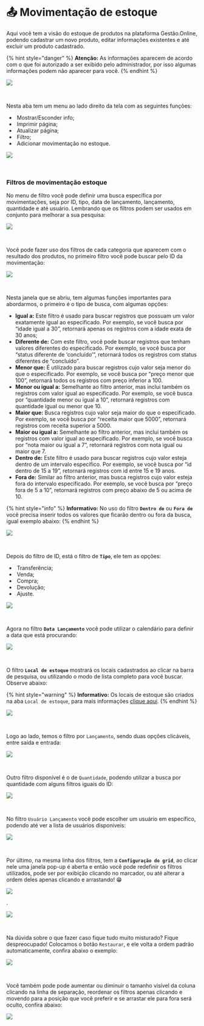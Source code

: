 # 📤 Movimentação de estoque

Aqui você tem a visão do estoque de produtos na plataforma Gestão.Online, podendo cadastrar um novo produto, editar informações existentes e até excluir um produto cadastrado.

{% hint style="danger" %}
**Atenção:** As informações aparecem de acordo com o que foi autorizado a ser exibido pelo administrador, por isso algumas informações podem não aparecer para você.
{% endhint %}

![](/erp-v2/assets/modulos/movimentacao_estoque/aba_movimentacao_estoque.gif)

<br>

Nesta aba tem um menu ao lado direito da tela com as seguintes funções:

- <img src="/erp-v2/assets/icon_exibir.png" alt="" data-size="line"> Mostrar/Esconder info;
- <img src="/erp-v2/assets/icon_imprimir.png" alt="" data-size="line"> Imprimir página;
- <img src="/erp-v2/assets/icon_atualizar.png" alt="" data-size="line"> Atualizar página;
- <img src="/erp-v2/assets/icon_filtro.png" alt="" data-size="line"> Filtro;
- <img src="/erp-v2/assets/icon_add.png" alt="" data-size="line"> Adicionar movimentação no estoque.

![](/erp-v2/assets/modulos/movimentacao_estoque/aba_movimentacao_estoque_menu.png)

<br>

### Filtros de movimentação estoque

No menu de filtro você pode definir uma busca específica por movimentações, seja por ID, tipo, data de lançamento, lançamento, quantidade e até usuário. Lembrando que os filtros podem ser usados em conjunto para melhorar a sua pesquisa:

![](/erp-v2/assets/modulos/movimentacao_estoque/aba_movimentacao_estoque_filtro.gif)

<br>

Você pode fazer uso dos filtros de cada categoria que aparecem com o resultado dos produtos, no primeiro filtro você pode buscar pelo ID da movimentação:

![](/erp-v2/assets/modulos/movimentacao_estoque/aba_movimentacao_estoque_filtro_id.png)

<br>

Nesta janela que se abriu, tem algumas funções importantes para abordarmos, o primeiro é o tipo de busca, com algumas opções:

- **Igual a:** Este filtro é usado para buscar registros que possuam um valor exatamente igual ao especificado. Por exemplo, se você busca por “idade igual a 30”, retornará apenas os registros com a idade exata de 30 anos;
- **Diferente de:** Com este filtro, você pode buscar registros que tenham valores diferentes do especificado. Por exemplo, se você busca por “status diferente de ‘concluído’”, retornará todos os registros com status diferentes de “concluído”.
- **Menor que:** É utilizado para buscar registros cujo valor seja menor do que o especificado. Por exemplo, se você busca por “preço menor que 100”, retornará todos os registros com preço inferior a 100.
- **Menor ou igual a:** Semelhante ao filtro anterior, mas inclui também os registros com valor igual ao especificado. Por exemplo, se você busca por “quantidade menor ou igual a 10”, retornará registros com quantidade igual ou menor que 10.
- **Maior que:** Busca registros cujo valor seja maior do que o especificado. Por exemplo, se você busca por “receita maior que 5000”, retornará registros com receita superior a 5000.
- **Maior ou igual a:** Semelhante ao filtro anterior, mas inclui também os registros com valor igual ao especificado. Por exemplo, se você busca por “nota maior ou igual a 7”, retornará registros com nota igual ou maior que 7.
- **Dentro de:** Este filtro é usado para buscar registros cujo valor esteja dentro de um intervalo específico. Por exemplo, se você busca por “id dentro de 15 a 19”, retornará registros com id entre 15 e 19 anos.
- **Fora de:** Similar ao filtro anterior, mas busca registros cujo valor esteja fora do intervalo especificado. Por exemplo, se você busca por “preço fora de 5 a 10”, retornará registros com preço abaixo de 5 ou acima de 10.

{% hint style="info" %}
**Informativo:** No uso do filtro **`Dentro de`** ou **`Fora de`** você precisa inserir todos os valores que ficarão dentro ou fora da busca, igual exemplo abaixo:
{% endhint %}

![](/erp-v2/assets/modulos/movimentacao_estoque/aba_movimentacao_estoque_filtro_dentrode.gif)

<br>

Depois do filtro de ID, está o filtro de **`Tipo`**, ele tem as opções:

- <img src="/erp-v2/assets/modulos/icon_transferencia.png" alt="" data-size="line"> Transferência;
- <img src="/erp-v2/assets/modulos/icon_venda.png" alt="" data-size="line"> Venda;
- <img src="/erp-v2/assets/modulos/icon_compra.png" alt="" data-size="line"> Compra;
- <img src="/erp-v2/assets/modulos/icon_devolucao.png" alt="" data-size="line"> Devolução;
- <img src="/erp-v2/assets/modulos/icon_ajuste.png" alt="" data-size="line"> Ajuste.

![](/erp-v2/assets/modulos/movimentacao_estoque/aba_movimentacao_estoque_filtro_tipo.png)

<br>

Agora no filtro **`Data Lançamento`** você pode utilizar o calendário para definir a data que está procurando:

![](/erp-v2/assets/modulos/movimentacao_estoque/aba_movimentacao_estoque_filtro_data.gif)

<br>

O filtro **`Local de estoque`** mostrará os locais cadastrados ao clicar na barra de pesquisa, ou utilizando o modo de lista completo para você buscar. Observe abaixo:

{% hint style="warning" %}
**Informativo:** Os locais de estoque são criados na aba `Local de estoque`, para mais informações [clique aqui](/erp-v2/modulos/unidades_locais_estoque/local_estoque.md).
{% endhint %}

![](/erp-v2/assets/modulos/movimentacao_estoque/aba_movimentacao_estoque_filtro_local.gif)

<br>

Logo ao lado, temos o filtro por `Lançamento`, sendo duas opções clicáveis, entre saída e entrada:

![](/erp-v2/assets/modulos/movimentacao_estoque/aba_movimentacao_estoque_filtro_lancamento.png)

<br>

Outro filtro disponível é o de `Quantidade`, podendo utilizar a busca por quantidade com alguns filtros iguais do ID:

![](/erp-v2/assets/modulos/movimentacao_estoque/aba_movimentacao_estoque_filtro_qtd.png)

<br>

No filtro `Usuário Lançamento` você pode escolher um usuário em específico, podendo até ver a lista de usuários disponiveis:

![](/erp-v2/assets/modulos/movimentacao_estoque/aba_movimentacao_estoque_filtro_usuario.gif)

<br>

Por último, na mesma linha dos filtros, tem a **`Configuração do grid`**, ao clicar nele uma janela pop-up é aberta e então você pode redefinir os filtros utilizados, pode ser por exibição clicando no marcador, ou até alterar a ordem deles apenas clicando e arrastando! 😁

![](/erp-v2/assets/modulos/movimentacao_estoque/aba_movimentacao_estoque_filtro_grid.png)

.

![](/erp-v2/assets/modulos/movimentacao_estoque/aba_movimentacao_estoque_filtro_grid.gif)

<br>

Na dúvida sobre o que fazer caso fique tudo muito misturado? Fique despreocupado! Colocamos o botão `Restaurar`, e ele volta a ordem padrão automaticamente, confira abaixo o exemplo:

![](/erp-v2/assets/modulos/movimentacao_estoque/aba_movimentacao_estoque_filtro_grid_restaurar.png)

<br>

Você também pode pode aumentar ou diminuir o tamanho visível da coluna clicando na linha de separação, reordenar os filtros apenas clicando e movendo para a posição que você preferir e se arrastar ele para fora será oculto, confira abaixo:

![](/erp-v2/assets/modulos/movimentacao_estoque/aba_movimentacao_estoque_filtro_mouse.gif)

<br>
